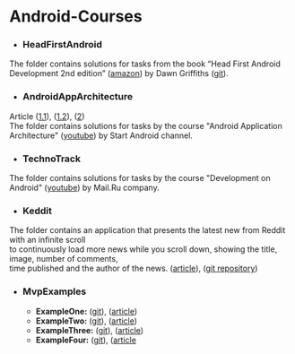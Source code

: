 # Android-Courses
* ### HeadFirstAndroid
The folder contains solutions for tasks from the book “Head First Android Development 2nd edition”
([amazon](https://www.amazon.com/Head-First-Android-Development-Brain-Friendly/dp/1491974052/))
 by Dawn Griffiths 
([git](https://github.com/dogriffiths/HeadFirstAndroid2ndEdition)).

* ### AndroidAppArchitecture
Article 
([1.1](http://www.fandroid.info/lektsiya-1-vvedenie-v-arhitekturu-klient-servernyh-android-prilozhenij-chast-1/)), 
([1.2](http://www.fandroid.info/lektsiya-1-vvedenie-v-arhitekturu-klient-servernyh-android-prilozhenij-chast-2/)),
([2](http://www.fandroid.info/lektsiya-2-po-arhitekture-android-prilozhenij-patterny-a-b-c/))  
The folder contains solutions for tasks by the course "Android Application Architecture"
([youtube](https://www.youtube.com/playlist?list=PLyfVjOYzujuimhohH06QBmiBVhAuTiDYA))
 by Start Android channel.

* ### TechnoTrack
The folder contains solutions for tasks by the course "Development on Android"
([youtube](https://www.youtube.com/playlist?list=PLrCZzMib1e9ptI7bPXFG8X5xEiCBt5qYE))
 by Mail.Ru company.

* ### Keddit
The folder contains an application that presents the latest new from Reddit with an infinite scroll  
to continuously load more news while you scroll down, showing the title, image, number of comments,  
time published and the author of the news.
([article](https://android.jlelse.eu/learn-kotlin-while-developing-an-android-app-introduction-567e21ff9664)), 
([git repository](https://github.com/juanchosaravia/KedditBySteps))

* ### MvpExamples
  - **ExampleOne:** 
([git](https://github.com/antoniolg/androidmvp)),
([article](http://antonioleiva.com/mvp-android/))
  - **ExampleTwo:** 
([git](https://github.com/startandroid/mvpsample)), 
([article](https://startandroid.ru/ru/blog/493-mvp-dlja-nachinajuschih-bez-bibliotek-i-interfejsov.html))
  - **ExampleThree:** 
([git](https://github.com/startandroid/PinCodeScreen)), 
([article](https://startandroid.ru/ru/blog/473-mvp-na-primere-jekrana-s-pin-kodom.html))
  - **ExampleFour:** 
([git](https://github.com/remind101/android-arch-sample)), 
([article](https://habr.com/ru/post/278769/)


